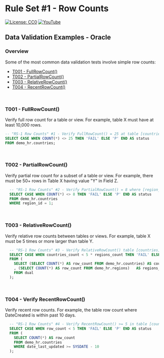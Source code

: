 # Rule Set #1 - Row Counts
[![License: CC0](https://img.shields.io/badge/License-CC0-red)](LICENSE "Creative Commons Zero License by DataResearchLabs (effectively = Public Domain")
[![YouTube](https://img.shields.io/badge/YouTube-DataResearchLabs-brightgreen)](http://www.DataResearchLabs.com)
## Data Validation Examples - Oracle

### Overview
Some of the most common data validation tests involve simple row counts:
* [T001 - FullRowCount()](#T001)
* [T002 - PartialRowCount()](#T001)
* [T003 - RelativeRowCount()](#T001)
* [T004 - RecentRowCount()](#T001)
<br>

<a name="TOO1"></a>
### T001 - FullRowCount()
  Verify full row count for a table or view.  For example, table X must have at least 10,000 rows.
  ```sql
  -- "RS-1 Row Counts" #1 - Verify FullRowCount() = 25 at table [countries]
  SELECT CASE WHEN COUNT(*) <> 25 THEN 'FAIL' ELSE 'P' END AS status 
  FROM demo_hr.countries;
  ```
<br>


<a name="TOO2"></a>
### T002 - PartialRowCount()
Verify partial row count for a subset of a table or view.  For example, there must be 50+ rows in Table X having value "Y" in Field Z.
```sql
  -- "RS-1 Row Counts" #2 - Verify PartialRowCount() = 8 where [region_id] = 1 (Europe) in table [countries]
  SELECT CASE WHEN COUNT(*) <> 8 THEN 'FAIL' ELSE 'P' END AS status   
  FROM demo_hr.countries
  WHERE region_id = 1;
```
<br>


<a name="TOO3"></a>
### T003 - RelativeRowCount()
Verify relative row counts between tables or views.  For example, table X must be 5 times or more larger than table Y.
```sql
  -- "RS-1 Row Counts" #3 - Verify RelativeRowCount() table [countries] row count >= 5x table [regions] row count
  SELECT CASE WHEN countries_count < 5 * regions_count THEN 'FAIL' ELSE 'P' END AS status
  FROM (
    SELECT (SELECT COUNT(*) AS row_count FROM demo_hr.countries) AS countries_count 
    , (SELECT COUNT(*) AS row_count FROM demo_hr.regions)   AS regions_count
    FROM dual
  );
```
<br>


<a name="TOO4"></a>
### T004 - Verify RecentRowCount()
Verify recent row counts.  For example, the table row count where DateCreated is within past 10 days.
```sql
  -- "RS-1 Row Counts" #4 - Verify RecentRowCount() >= 5 in table [countries] where [date_last_updated] in past
  SELECT CASE WHEN row_count < 5 THEN 'FAIL' ELSE 'P' END AS status
  FROM (
    SELECT COUNT(*) AS row_count 
    FROM demo_hr.countries
    WHERE date_last_updated >= SYSDATE - 10
  );
```



